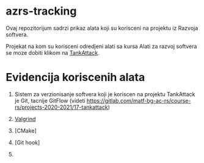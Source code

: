 # azrs-tracking

Ovaj repozitorijum sadrzi prikaz alata koji su korisceni na projektu iz Razvoja softvera.

Projekat na kom su korisceni odredjeni alati sa kursa Alati za razvoj softvera se moze dobiti klikom na [TankAttack](https://gitlab.com/matf-bg-ac-rs/course-rs/projects-2020-2021/17-tankattack).

# Evidencija koriscenih alata

1. Sistem za verzionisanje softvera koji je koriscen na projektu TankAttack je Git, tacnije GitFlow (videti https://gitlab.com/matf-bg-ac-rs/course-rs/projects-2020-2021/17-tankattack)

2. [Valgrind](https://gitlab.com/lukamileticc/azrs-tracking/-/issues/1)

3. [CMake]

4. [Git hook]

5.


